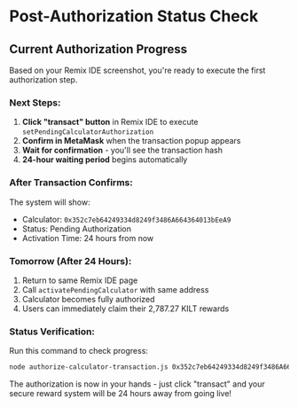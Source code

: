 # Post-Authorization Status Check

## Current Authorization Progress

Based on your Remix IDE screenshot, you're ready to execute the first authorization step.

### Next Steps:

1. **Click "transact" button** in Remix IDE to execute `setPendingCalculatorAuthorization`
2. **Confirm in MetaMask** when the transaction popup appears
3. **Wait for confirmation** - you'll see the transaction hash
4. **24-hour waiting period** begins automatically

### After Transaction Confirms:

The system will show:
- Calculator: `0x352c7eb64249334d8249f3486A664364013bEeA9`
- Status: Pending Authorization  
- Activation Time: 24 hours from now

### Tomorrow (After 24 Hours):

1. Return to same Remix IDE page
2. Call `activatePendingCalculator` with same address
3. Calculator becomes fully authorized
4. Users can immediately claim their 2,787.27 KILT rewards

### Status Verification:

Run this command to check progress:
```bash
node authorize-calculator-transaction.js 0x352c7eb64249334d8249f3486A664364013bEeA9
```

The authorization is now in your hands - just click "transact" and your secure reward system will be 24 hours away from going live!